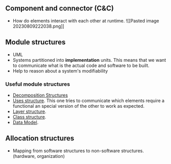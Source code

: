 ## Component and connector (C&C)

- How do elements interact with each other at runtime. 
![[Pasted image 20230809222038.png]]

## Module structures

- UML
- Systems partitioned into **implementation** units. This means that we want to communicate what is the actual code and software to be built.
- Help to reason about a system's modifiability

### Useful module structures

- [Decomposition Structures](https://learning.oreilly.com/library/view/software-architecture-in/9780136885979/ch01.xhtml#:-:text=Decomposition%20structure)
- [Uses structure](https://learning.oreilly.com/library/view/software-architecture-in/9780136885979/ch01.xhtml#:-:text=Uses%20structure). This one tries to communicate which elements require a functional an special version of the other to work as expected.
- [Layer structure](https://learning.oreilly.com/library/view/software-architecture-in/9780136885979/ch01.xhtml#:-:text=Layer%20structure). 
- [Class structure](https://learning.oreilly.com/library/view/software-architecture-in/9780136885979/ch01.xhtml#:-:text=Class%20(or%20generalization)%20structure). 
- [Data Model](https://learning.oreilly.com/library/view/software-architecture-in/9780136885979/ch01.xhtml#:-:text=Data%20model.). 
## Allocation structures

-  Mapping from software structures to non-software structures. (hardware, organization)